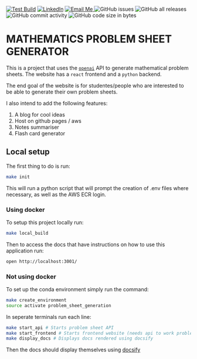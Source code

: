 [![Test Build](https://github.com/BenjaminWills/problem_sheet_generator/actions/workflows/test_build.yml/badge.svg)](https://github.com/BenjaminWills/problem_sheet_generator/actions/workflows/test_build.yml) [![LinkedIn](https://img.shields.io/badge/LinkedIn-Profile-blue)](https://www.linkedin.com/in/benjamin-wills-b22887220/) <a href="mailto:benjaminwills047@gmail.com?subject=Problem%20Sheet%20Generator&body=Hey%20Ben%2C%0D%0A%0D%0AI'm%20just%20emailing%20to%20ask...">
  <img src="https://img.shields.io/badge/email-me-blue?logo=mail.ru" alt="Email Me">
</a> ![GitHub issues](https://img.shields.io/github/issues/BenjaminWills/problem_sheet_generator) ![GitHub all releases](https://img.shields.io/github/downloads/BenjaminWills/problem_sheet_generator/total) ![GitHub commit activity](https://img.shields.io/github/commit-activity/w/BenjaminWills/problem_sheet_generator) ![GitHub code size in bytes](https://img.shields.io/github/languages/code-size/BenjaminWills/problem_sheet_generator)

# MATHEMATICS PROBLEM SHEET GENERATOR

This is a project that uses the [`openai`](https://platform.openai.com/docs/guides/chat/introduction) API to generate mathematical problem sheets. The website has a `react` frontend and a `python` backend.

The end goal of the website is for studentes/people who are interested to be able to generate their own problem sheets.

I also intend to add the following features:

1. A blog for cool ideas
2. Host on github pages / aws 
3. Notes summariser
4. Flash card generator

## Local setup

The first thing to do is run:

```sh
make init
```

This will run a python script that will prompt the creation of .env files where necessary, as well as the AWS ECR login.

### Using docker

To setup this project locally run:

```sh
make local_build
```

Then to access the docs that have instructions on how to use this application run:

```sh
open http://localhost:3001/
```

### Not using docker

To set up the conda environment simply run the command:

```sh
make create_environment
source activate problem_sheet_generation
```

In seperate terminals run each line:

```sh
make start_api # Starts problem sheet API
make start_frontend # Starts frontend website (needs api to work problem sheet generation)
make display_docs # Displays docs rendered using docsify 
```

Then the docs should display themselves using [docsify](https://github.com/docsifyjs/docsify-cli)